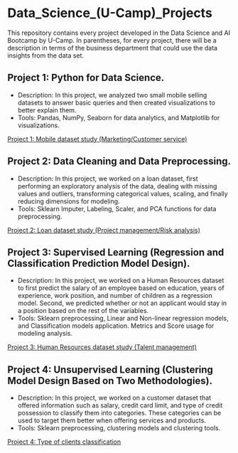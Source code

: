 # Data_Science_(U-Camp)_Projects
This repository contains every project developed in the Data Science and AI Bootcamp by U-Camp. In parentheses, for every project, there will be a description in terms of the business department that could use the data insights from the data set.

## Project 1: Python for Data Science.
- Description: In this project, we analyzed two small mobile selling datasets to answer basic queries and then created visualizations to better explain them.
- Tools: Pandas, NumPy, Seaborn for data analytics, and Matplotlib for visualizations.

[Project 1: Mobile dataset study (Marketing/Customer service)](https://github.com/MarcoAPe/Data_Science_Projects/blob/main/Proyecto_M1_Python_para_Ciencia_de_Datos.ipynb)

## Project 2: Data Cleaning and Data Preprocessing.
- Description: In this project, we worked on a loan dataset, first performing an exploratory analysis of the data, dealing with missing values and outliers, transforming categorical values, scaling, and finally reducing dimensions for modeling.
- Tools: Sklearn Imputer, Labeling, Scaler, and PCA functions for data preprocessing.

[Project 2: Loan dataset study (Project management/Risk analysis)](https://github.com/MarcoAPe/Data_Science_Projects/blob/main/Proyecto_M2_Limpieza_y_preprocesado_de_datos.ipynb)

## Project 3: Supervised Learning (Regression and Classification Prediction Model Design).
- Description: In this project, we worked on a Human Resources dataset to first predict the salary of an employee based on education, years of experience, work position, and number of children as a regression model. Second, we predicted whether or not an applicant would stay in a position based on the rest of the variables.
- Tools: Sklearn preprocessing, Linear and Non-linear regression models, and Classification models application. Metrics and Score usage for modeling analysis.

[Project 3: Human Resources dataset study (Talent management)](https://github.com/MarcoAPe/Data_Science_Projects/blob/main/Proyecto_M3_Modelado_Supervisado.ipynb)

## Project 4: Unsupervised Learning (Clustering Model Design Based on Two Methodologies).
- Description: In this project, we worked on a customer dataset that offered information such as salary, credit card limit, and type of credit possession to classify them into categories. These categories can be used to target them better when offering services and products.
- Tools: Sklearn preprocessing, clustering models and clustering tools.

[Project 4: Type of clients classification](https://github.com/MarcoAPe/Data_Science_Projects/blob/main/Proyecto_M4_Modelado_no_supervisado.ipynb)
